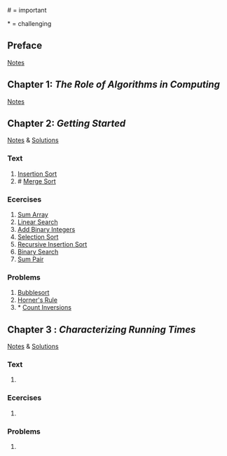 \# = important

\* = challenging

## Preface

[Notes](notes/0preface.md)

## Chapter 1: $The ~ Role ~ of ~ Algorithms ~ in ~ Computing$

[Notes](notes/Chapter1.md)

## Chapter 2: $Getting ~ Started$

[Notes](notes/Chapter2.md) & [Solutions](code/Chapter2/)

### Text

1. [Insertion Sort](code/Chapter2/Text/2.1.1_insertionSort.c)
2. \# [Merge Sort](code/Chapter2/Text/2.3.1_mergeSort.c)

### Ecercises

1. [Sum Array](code/Chapter2/Exercises/2.1-2_sumArray.c)
2. [Linear Search](code/Chapter2/Exercises/2.1-4_linearSearch.c)
3. [Add Binary Integers](code/Chapter2/Exercises/2.1-5_addBinaryIntegers.c)
4. [Selection Sort](code/Chapter2/Exercises/2.2.1_selectionSort.c)
5. [Recursive Insertion Sort](code/Chapter2/Exercises/2.3-5_recursiveInsertionSort.c)
6. [Binary Search](code/Chapter2/Exercises/2.3-6_binarySearch.c)
7. [Sum Pair](code/Chapter2/Exercises/2.3-8_sumPair.c)

### Problems

1. [Bubblesort](code/Chapter2/Problems/2-2_bubblesort.c)
2. [Horner's Rule](code/Chapter2/Problems/2-3_horner'sRule.c)
3. \* [Count Inversions](code/Chapter2/Problems/2-4_countInversions.c)

## Chapter 3 : $Characterizing ~ Running ~ Times$

[Notes](notes/Chapter3.md) & [Solutions](code/Chapter3/)

### Text

1. []()

### Ecercises

1. []()

### Problems

1. []()

<!--
## Chapter 3 : $ ~ $

[Notes](notes/Chapter3.md) & [Solutions](code/Chapter3/)

### Text

1. []()

### Ecercises

1. []()

### Problems

1. []()

 -->
